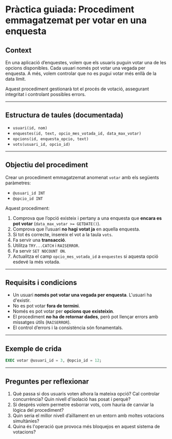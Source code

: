 # Pràctica guiada: Procediment emmagatzemat per votar en una enquesta

## Context

En una aplicació d’enquestes, volem que els usuaris puguin votar una de les opcions disponibles. Cada usuari només pot votar una vegada per enquesta. A més, volem controlar que no es pugui votar més enllà de la data límit.

Aquest procediment gestionarà tot el procés de votació, assegurant integritat i controlant possibles errors.

---

## Estructura de taules (documentada)


- `usuari(id, nom)`
- `enquestes(id, text, opcio_mes_votada_id, data_max_votar)`
- `opcions(id, enquesta_opcio, text)`
- `vots(usuari_id, opcio_id)`


---

## Objectiu del procediment

Crear un procediment emmagatzemat anomenat `votar` amb els següents paràmetres:

- `@usuari_id INT`
- `@opcio_id INT`

Aquest procediment:

1. Comprova que l’opció existeix i pertany a una enquesta que **encara es pot votar** (`data_max_votar >= GETDATE()`).
2. Comprova que l’usuari **no hagi votat ja** en aquella enquesta.
3. Si tot és correcte, insereix el vot a la taula `vots`.
4. Fa servir una **transacció**.
5. Utilitza `TRY...CATCH` i `RAISERROR`.
6. Fa servir `SET NOCOUNT ON`.
7. Actualitza el camp `opcio_mes_votada_id` a `enquestes` si aquesta opció esdevé la més votada.

---

## Requisits i condicions

- Un usuari **només pot votar una vegada per enquesta**. L'usuari ha d'existir.
- No es pot votar **fora de termini**.
- Només es pot votar per **opcions que existeixin**.
- El procediment **no ha de retornar dades**, però pot llençar errors amb missatges útils (`RAISERROR`).
- El control d’errors i la consistència són fonamentals.

---

## Exemple de crida

```sql
EXEC votar @usuari_id = 3, @opcio_id = 12;
```

---

## Preguntes per reflexionar

1. Què passa si dos usuaris voten alhora la mateixa opció? Cal controlar concurrència? Quin nivell d'isolació has posat i perquè?
2. Si després volem permetre esborrar vots, com hauria de canviar la lògica del procediment?
3. Quin seria el millor nivell d’aïllament en un entorn amb moltes votacions simultànies?
4. Quina és l'operació que provoca més bloquejos en aquest sistema de votacions?


